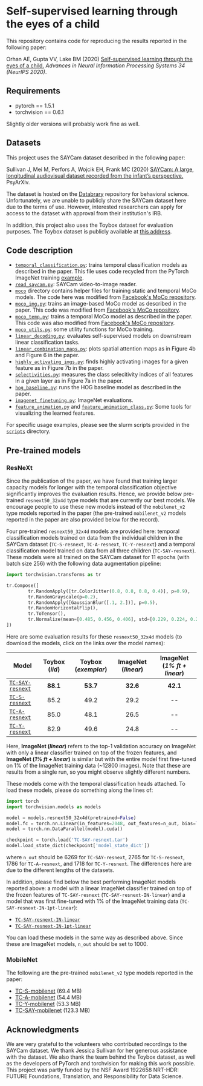 # Self-supervised learning through the eyes of a child

This repository contains code for reproducing the results reported in the following paper:

Orhan AE, Gupta VV, Lake BM (2020) [Self-supervised learning through the eyes of a child.](https://arxiv.org/abs/2007.16189) *Advances in Neural Information Processing Systems 34 (NeurIPS 2020)*.

## Requirements

* pytorch == 1.5.1
* torchvision == 0.6.1

Slightly older versions will probably work fine as well.

## Datasets

This project uses the SAYCam dataset described in the following paper: 

Sullivan J, Mei M, Perfors A, Wojcik EH, Frank MC (2020) [SAYCam: A large, longitudinal audiovisual dataset recorded from the infant’s perspective.](https://psyarxiv.com/fy8zx/) PsyArXiv.

The dataset is hosted on the [Databrary](https://nyu.databrary.org/) repository for behavioral science. Unfortunately, we are unable to publicly share the SAYCam dataset here due to the terms of use. However, interested researchers can apply for access to the dataset with approval from their institution's IRB. 

In addition, this project also uses the Toybox dataset for evaluation purposes. The Toybox dataset is publicly available at [this address](https://aivaslab.github.io/toybox/).

## Code description

* [`temporal_classification.py`](https://github.com/eminorhan/baby-vision/blob/master/temporal_classification.py): trains temporal classification models as described in the paper. This file uses code recycled from the PyTorch ImageNet training [example](https://github.com/pytorch/examples/tree/master/imagenet).
* [`read_saycam.py`](https://github.com/eminorhan/baby-vision/blob/master/read_saycam.py): SAYCam video-to-image reader.
* [`moco`](https://github.com/eminorhan/baby-vision/tree/master/moco) directory contains helper files for training static and temporal MoCo models. The code here was modified from [Facebook's MoCo repository](https://github.com/facebookresearch/moco).
* [`moco_img.py`](https://github.com/eminorhan/baby-vision/blob/master/moco_img.py): trains an image-based MoCo model as described in the paper. This code was modified from [Facebook's MoCo repository](https://github.com/facebookresearch/moco).
* [`moco_temp.py`](https://github.com/eminorhan/baby-vision/blob/master/moco_temp.py): trains a temporal MoCo model as described in the paper. This code was also modified from [Facebook's MoCo repository](https://github.com/facebookresearch/moco).
* [`moco_utils.py`](https://github.com/eminorhan/baby-vision/blob/master/moco_utils.py): some utility functions for MoCo training.
* [`linear_decoding.py`](https://github.com/eminorhan/baby-vision/blob/master/linear_decoding.py): evaluates self-supervised models on downstream linear classification tasks.
* [`linear_combination_maps.py`](https://github.com/eminorhan/baby-vision/blob/master/linear_combination_maps.py): plots spatial attention maps as in Figure 4b and Figure 6 in the paper.
* [`highly_activating_imgs.py`](https://github.com/eminorhan/baby-vision/blob/master/highly_activating_imgs.py): finds highly activating images for a given feature as in Figure 7b in the paper.
* [`selectivities.py`](https://github.com/eminorhan/baby-vision/blob/master/selectivities.py): measures the class selecitivity indices of all features in a given layer as in Figure 7a in the paper.
* [`hog_baseline.py`](https://github.com/eminorhan/baby-vision/blob/master/hog_baseline.py): runs the HOG baseline model as described in the paper.
* [`imagenet_finetuning.py`](https://github.com/eminorhan/baby-vision/blob/master/imagenet_finetuning.py): ImageNet evaluations.
* [`feature_animation.py`](https://github.com/eminorhan/baby-vision/blob/master/feature_animation.py) and [`feature_animation_class.py`](https://github.com/eminorhan/baby-vision/blob/master/feature_animation_class.py): Some tools for visualizing the learned features.

For specific usage examples, please see the slurm scripts provided in the [`scripts`](https://github.com/eminorhan/baby-vision/tree/master/scripts) directory.

## Pre-trained models

### ResNeXt 
Since the publication of the paper, we have found that training larger capacity models for longer with the temporal classification objective significantly improves the evaluation results. Hence, we provide below pre-trained `resnext50_32x4d` type models that are currently our best models. We encourage people to use these new models instead of the `mobilenet_v2` type models reported in the paper (the pre-trained `mobilenet_v2` models reported in the paper are also provided below for the record). 

Four pre-trained `resnext50_32x4d` models are provided here: temporal classification models trained on data from the individual children in the SAYCam dataset (`TC-S-resnext`, `TC-A-resnext`, `TC-Y-resnext`) and a temporal classification model trained on data from all three children (`TC-SAY-resnext`). These models were all trained on the SAYCam dataset for 11 epochs (with batch size 256) with the following data augmentation pipeline:

```python
import torchvision.transforms as tr

tr.Compose([
        tr.RandomApply([tr.ColorJitter(0.8, 0.8, 0.8, 0.4)], p=0.9),
        tr.RandomGrayscale(p=0.2),
        tr.RandomApply([GaussianBlur([.1, 2.])], p=0.5),
        tr.RandomHorizontalFlip(),
        tr.ToTensor(),
        tr.Normalize(mean=[0.485, 0.456, 0.406], std=[0.229, 0.224, 0.225])
])
```

Here are some evaluation results for these `resnext50_32x4d` models (to download the models, click on the links over the model names):

| Model | Toybox (*iid*) | Toybox (*exemplar*) | ImageNet (*linear*) | ImageNet (*1% ft + linear*) | 
| ----- |:--------------:|:-------------------:|:-------------------:|:---------------------------:|
| [`TC-SAY-resnext`](https://drive.google.com/file/d/107pX69UW2iigRHHNu1iYnuwC4-dRvIM0/view?usp=sharing)  | **88.1** | **53.7** | **32.6** | **42.1** |
| [`TC-S-resnext`](https://drive.google.com/file/d/1OXVgeskTtKqSiVCFwyIfJWWZ_B1X5-1a/view?usp=sharing)    | 85.2 | 49.2 | 29.2 | -- |
| [`TC-A-resnext`](https://drive.google.com/file/d/1Jn-u_MYxCnfKskZvTNc_SDoFEa7E8xe4/view?usp=sharing)    | 85.0 | 48.1 | 26.5 | -- |
| [`TC-Y-resnext`](https://drive.google.com/file/d/1jE55bbKpzUyuyDgr2aiFiSE1SMl6YYAg/view?usp=sharing)    | 82.9 | 49.6 | 24.8 | -- |

Here, **ImageNet (*linear*)** refers to the top-1 validation accuracy on ImageNet with only a linear classifier trained on top of the frozen features, and **ImageNet (*1% ft + linear*)** is similar but with the entire model first fine-tuned on 1% of the ImageNet training data (~12800 images). Note that these are results from a single run, so you might observe slightly different numbers.

These models come with the temporal classification heads attached. To load these models, please do something along the lines of:

```python
import torch
import torchvision.models as models

model = models.resnext50_32x4d(pretrained=False)
model.fc = torch.nn.Linear(in_features=2048, out_features=n_out, bias=True)
model = torch.nn.DataParallel(model).cuda()

checkpoint = torch.load('TC-SAY-resnext.tar')
model.load_state_dict(checkpoint['model_state_dict'])
```

where `n_out` should be 6269 for `TC-SAY-resnext`, 2765 for `TC-S-resnext`, 1786 for `TC-A-resnext`, and 1718 for `TC-Y-resnext`. The differences here are due to the different lengths of the datasets. 

In addition, please find below the best performing ImageNet models reported above: a model with a linear ImageNet classifier trained on top of the frozen features of `TC-SAY-resnext` (`TC-SAY-resnext-IN-linear`) and a model that was first fine-tuned with 1% of the ImageNet training data (`TC-SAY-resnext-IN-1pt-linear`):

* [`TC-SAY-resnext-IN-linear`](https://drive.google.com/file/d/1h6tV24CaBzYVgk0EmzRInYXB9PMVYZRo/view?usp=sharing)
* [`TC-SAY-resnext-IN-1pt-linear`](https://drive.google.com/file/d/1Ue0LY8b6-wIUGa_PVAtyaRQdHCIh5HGt/view?usp=sharing)

You can load these models in the same way as described above. Since these are ImageNet models, `n_out` should be set to 1000.

### MobileNet 
The following are the pre-trained `mobilenet_v2` type models reported in the paper:

* [TC-S-mobilenet](https://drive.google.com/file/d/1DVJjpaGhoBPNmlO7jXpwEX3lSCk2ZUCa/view?usp=sharing) (69.4 MB)
* [TC-A-mobilenet](https://drive.google.com/file/d/1uQvJBbuy6P0uCW0HYs1wNgawRU8sGLhC/view?usp=sharing) (54.4 MB)
* [TC-Y-mobilenet](https://drive.google.com/file/d/1TTndiiiqSiCMdZjwYZPKQySZot4ipCrG/view?usp=sharing) (53.3 MB)
* [TC-SAY-mobilenet](https://drive.google.com/file/d/1zeidpBaXqqWCeeYj-fMI7V7x9EiAGH6Q/view?usp=sharing) (123.3 MB)

## Acknowledgments

We are very grateful to the volunteers who contributed recordings to the SAYCam dataset. We thank Jessica Sullivan for her generous assistance with the dataset. We also thank the team behind the Toybox dataset, as well as the developers of PyTorch and torchvision for making this work possible. This project was partly funded by the NSF Award 1922658 NRT-HDR: FUTURE Foundations, Translation, and Responsibility for Data Science.
